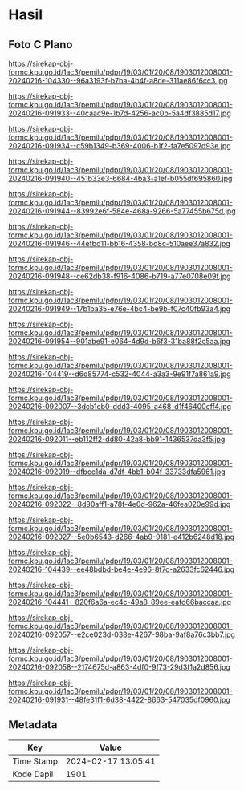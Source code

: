 # Hasil

## Foto C Plano

https://sirekap-obj-formc.kpu.go.id/1ac3/pemilu/pdpr/19/03/01/20/08/1903012008001-20240216-104330--96a3193f-b7ba-4b4f-a8de-311ae86f6cc3.jpg

https://sirekap-obj-formc.kpu.go.id/1ac3/pemilu/pdpr/19/03/01/20/08/1903012008001-20240216-091933--40caac9e-1b7d-4256-ac0b-5a4df3885d17.jpg

https://sirekap-obj-formc.kpu.go.id/1ac3/pemilu/pdpr/19/03/01/20/08/1903012008001-20240216-091934--c59b1349-b369-4006-b1f2-fa7e5097d93e.jpg

https://sirekap-obj-formc.kpu.go.id/1ac3/pemilu/pdpr/19/03/01/20/08/1903012008001-20240216-091940--451b33e3-6684-4ba3-a1ef-b055df695860.jpg

https://sirekap-obj-formc.kpu.go.id/1ac3/pemilu/pdpr/19/03/01/20/08/1903012008001-20240216-091944--83992e6f-584e-468a-9266-5a77455b675d.jpg

https://sirekap-obj-formc.kpu.go.id/1ac3/pemilu/pdpr/19/03/01/20/08/1903012008001-20240216-091946--44efbd11-bb16-4358-bd8c-510aee37a832.jpg

https://sirekap-obj-formc.kpu.go.id/1ac3/pemilu/pdpr/19/03/01/20/08/1903012008001-20240216-091948--ce62db38-f916-4086-b719-a77e0708e09f.jpg

https://sirekap-obj-formc.kpu.go.id/1ac3/pemilu/pdpr/19/03/01/20/08/1903012008001-20240216-091949--17b1ba35-e76e-4bc4-be9b-f07c40fb93a4.jpg

https://sirekap-obj-formc.kpu.go.id/1ac3/pemilu/pdpr/19/03/01/20/08/1903012008001-20240216-091954--901abe91-e064-4d9d-b6f3-31ba88f2c5aa.jpg

https://sirekap-obj-formc.kpu.go.id/1ac3/pemilu/pdpr/19/03/01/20/08/1903012008001-20240216-104419--d6d85774-c532-4044-a3a3-9e91f7a861a9.jpg

https://sirekap-obj-formc.kpu.go.id/1ac3/pemilu/pdpr/19/03/01/20/08/1903012008001-20240216-092007--3dcb1eb0-ddd3-4095-a468-d1f46400cff4.jpg

https://sirekap-obj-formc.kpu.go.id/1ac3/pemilu/pdpr/19/03/01/20/08/1903012008001-20240216-092011--eb112ff2-dd80-42a8-bb91-1436537da3f5.jpg

https://sirekap-obj-formc.kpu.go.id/1ac3/pemilu/pdpr/19/03/01/20/08/1903012008001-20240216-092019--dfbcc1da-d7df-4bb1-b04f-33733dfa5961.jpg

https://sirekap-obj-formc.kpu.go.id/1ac3/pemilu/pdpr/19/03/01/20/08/1903012008001-20240216-092022--8d90aff1-a78f-4e0d-962a-46fea020e99d.jpg

https://sirekap-obj-formc.kpu.go.id/1ac3/pemilu/pdpr/19/03/01/20/08/1903012008001-20240216-092027--5e0b6543-d266-4ab9-9181-e412b6248d18.jpg

https://sirekap-obj-formc.kpu.go.id/1ac3/pemilu/pdpr/19/03/01/20/08/1903012008001-20240216-104439--ee48bdbd-be4e-4e96-8f7c-a2633fc62446.jpg

https://sirekap-obj-formc.kpu.go.id/1ac3/pemilu/pdpr/19/03/01/20/08/1903012008001-20240216-104441--820f6a6a-ec4c-49a8-89ee-eafd66baccaa.jpg

https://sirekap-obj-formc.kpu.go.id/1ac3/pemilu/pdpr/19/03/01/20/08/1903012008001-20240216-092057--e2ce023d-038e-4267-98ba-9af8a76c3bb7.jpg

https://sirekap-obj-formc.kpu.go.id/1ac3/pemilu/pdpr/19/03/01/20/08/1903012008001-20240216-092058--2174675d-a863-4df0-9f73-29d3f1a2d856.jpg

https://sirekap-obj-formc.kpu.go.id/1ac3/pemilu/pdpr/19/03/01/20/08/1903012008001-20240216-091931--48fe31f1-6d38-4422-8663-547035df0960.jpg


## Metadata

| Key        | Value               |
| ---------- | ------------------- |
| Time Stamp | 2024-02-17 13:05:41 |
| Kode Dapil | 1901                |




